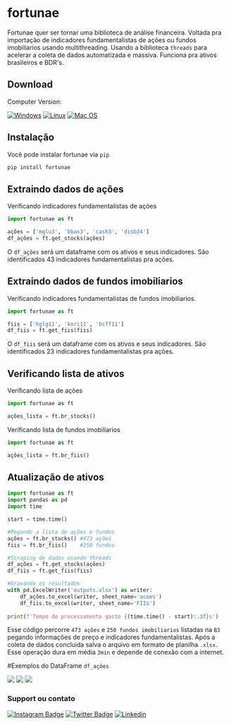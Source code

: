 # fortunae
 Fortunae quer ser tornar uma biblioteca de análise financeira. Voltada pra importação de indicadores fundamentalistas de ações ou fundos imobiliarios usando multithreading. Usando a biblioteca `threads` para acelerar a coleta de dados automatizada e massiva. Funciona pra ativos brasileiros e BDR's.

## Download

Computer Version:

[![Windows](https://img.shields.io/badge/Windows-0078D6?style=for-the-badge&logo=windows&logoColor=white)](https://github.com/seu-usuario/seu-repositorio/releases)
[![Linux](https://img.shields.io/badge/Linux-FF6600?style=for-the-badge&logo=linux&logoColor=white)](https://github.com/seu-usuario/seu-repositorio/releases)
[![Mac OS](https://img.shields.io/badge/mac%20os-000000?style=for-the-badge&logo=macos&logoColor=F0F0F0)](https://github.com/seu-usuario/seu-repositorio/releases)

## Instalação

Você pode instalar fortunae via `pip`

```md
pip install fortunae
```
## Extraindo dados de ações
Verificando indicadores fundamentalistas de ações

```python
import fortunae as ft

ações = ['mglu3', 'bbas3', 'cash3', 'disb34']
df_ações = ft.get_stocks(ações)
```
O `df_ações` será um dataframe com os ativos e seus indicadores. São identificados 43 indicadores fundamentalistas pra ações.

## Extraindo dados de fundos imobiliarios

Verificando indicadores fundamentalistas de fundos imobiliarios.

```python
import fortunae as ft

fiis = ['hglg11', 'knri11', 'bcff11']
df_fiis = ft.get_fiis(fiis)
```
O `df_fiis` será um dataframe com os ativos e seus indicadores. São identificados 23 indicadores fundamentalistas pra ações.

## Verificando lista de ativos
Verificando lista de ações
```python
import fortunae as ft

ações_lista = ft.br_stocks()
```
Verificando lista de fundos imobiliarios
```python
import fortunae as ft

ações_lista = ft.br_fiis()
```

## Atualização de ativos

```python
import fortunae as ft
import pandas as pd
import time 

start = time.time()

#Pegando a lista de ações e fundos
ações = ft.br_stocks() #473 ações
fiis = ft.br_fiis()    #250 fundos

#Scraping de dados usando threads
df_ações = ft.get_stocks(ações)
df_fiis = ft.get_fiis(fiis)

#Gravando os resultados
with pd.ExcelWriter('outputs.xlsx') as writer:  
    df_ações.to_excel(writer, sheet_name='acoes')
    df_fiis.to_excel(writer, sheet_name='FIIs')
    
print(f'Tempo de processamento gasto {(time.time() - start):.3f}s')
```
Esse código percorre `473 ações` e `250 fundos imobiliarios` listadas na `B3` pegando informações de 
preço e indicadores fundamentalistas. Após a coleta de dados concluida salva o arquivo em formato de planilha `.xlsx`. Esse operação dura em média `3min` e depende de conexão com a internet.

#Exemplos do DataFrame `df_ações`

![](df.png)
![](plot1.png)
![](plot2.png)

### Support ou contato

[![Instagram Badge](https://img.shields.io/badge/Instagram-E4405F?style=for-the-badge&logo=instagram&logoColor=white)](https://www.instagram.com/arthurchabole/)
[![Twitter Badge](https://img.shields.io/badge/Twitter-1DA1F2?style=for-the-badge&logo=twitter&logoColor=white)](https://twitter.com/Arthur__Chabole)
[![Linkedin](https://img.shields.io/badge/LinkedIn-0077B5?style=for-the-badge&logo=linkedin&logoColor=white)](https://www.linkedin.com/in/arthur-chabole-1589a8149/)
